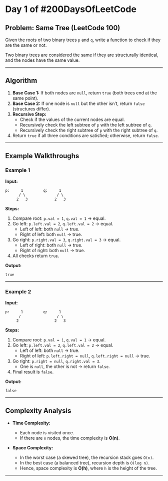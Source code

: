 # Day 1 of #200DaysOfLeetCode  

## Problem: Same Tree (LeetCode 100)  
Given the roots of two binary trees `p` and `q`, write a function to check if they are the same or not.  

Two binary trees are considered the same if they are structurally identical, and the nodes have the same value.  

---

## Algorithm  
1. **Base Case 1:** If both nodes are `null`, return `true` (both trees end at the same point).  
2. **Base Case 2:** If one node is `null` but the other isn’t, return `false` (structures differ).  
3. **Recursive Step:**  
   - Check if the values of the current nodes are equal.  
   - Recursively check the left subtree of `p` with the left subtree of `q`.  
   - Recursively check the right subtree of `p` with the right subtree of `q`.  
4. Return `true` if all three conditions are satisfied; otherwise, return `false`.  

---

## Example Walkthroughs  

### Example 1  
**Input:**  
```
p:     1         q:     1
      / \              / \
     2   3            2   3
```

**Steps:**  
1. Compare root: `p.val = 1`, `q.val = 1` → equal.  
2. Go left: `p.left.val = 2`, `q.left.val = 2` → equal.  
   - Left of left: both `null` → true.  
   - Right of left: both `null` → true.  
3. Go right: `p.right.val = 3`, `q.right.val = 3` → equal.  
   - Left of right: both `null` → true.  
   - Right of right: both `null` → true.  
4. All checks return `true`.  

**Output:**  
```
true
```

---

### Example 2  
**Input:**  
```
p:     1         q:     1
      /                / \
     2                2   3
```

**Steps:**  
1. Compare root: `p.val = 1`, `q.val = 1` → equal.  
2. Go left: `p.left.val = 2`, `q.left.val = 2` → equal.  
   - Left of left: both `null` → true.  
   - Right of left: `p.left.right = null`, `q.left.right = null` → true.  
3. Go right: `p.right = null`, `q.right.val = 3`.  
   - One is `null`, the other is not → return `false`.  
4. Final result is `false`.  

**Output:**  
```
false
```

---

## Complexity Analysis  

- **Time Complexity:**  
  - Each node is visited once.  
  - If there are `n` nodes, the time complexity is **O(n)**.  

- **Space Complexity:**  
  - In the worst case (a skewed tree), the recursion stack goes `O(n)`.  
  - In the best case (a balanced tree), recursion depth is `O(log n)`.  
  - Hence, space complexity is **O(h)**, where `h` is the height of the tree.  

---
